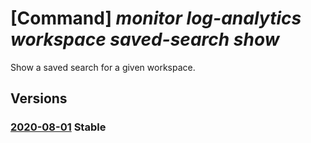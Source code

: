 # [Command] _monitor log-analytics workspace saved-search show_

Show a saved search for a given workspace.

## Versions

### [2020-08-01](/Resources/mgmt-plane/L3N1YnNjcmlwdGlvbnMve30vcmVzb3VyY2Vncm91cHMve30vcHJvdmlkZXJzL21pY3Jvc29mdC5vcGVyYXRpb25hbGluc2lnaHRzL3dvcmtzcGFjZXMve30vc2F2ZWRzZWFyY2hlcy97fQ==/2020-08-01.xml) **Stable**

<!-- mgmt-plane /subscriptions/{}/resourcegroups/{}/providers/microsoft.operationalinsights/workspaces/{}/savedsearches/{} 2020-08-01 -->
